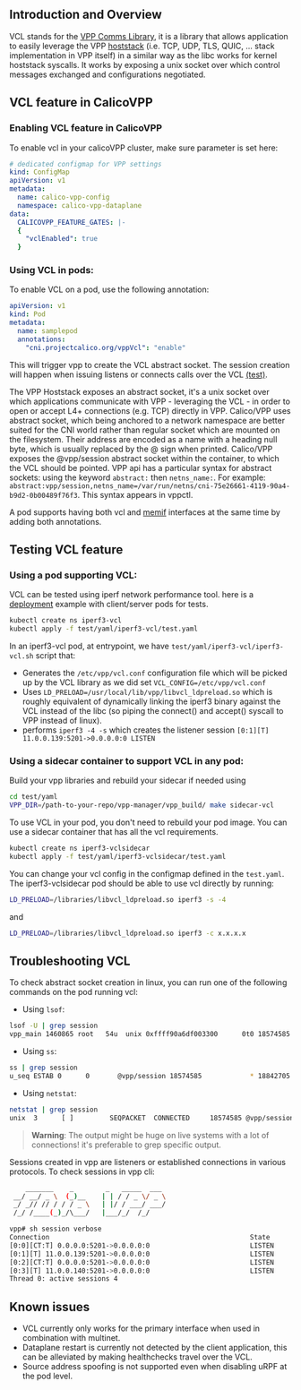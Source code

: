 ## Introduction and Overview

VCL stands for the [VPP Comms Library](https://wiki.fd.io/view/VPP/HostStack/VCL), it is a library that allows application to easily leverage the VPP [hoststack](https://wiki.fd.io/view/VPP/HostStack) (i.e. TCP, UDP, TLS, QUIC, ... stack implementation in VPP itself) in a similar way as the libc works for kernel hoststack syscalls.
It works by exposing a unix socket over which control messages exchanged and configurations negotiated.

## VCL feature in CalicoVPP

### Enabling VCL feature in CalicoVPP

To enable vcl in your calicoVPP cluster, make sure parameter is set here:

```yaml
# dedicated configmap for VPP settings
kind: ConfigMap
apiVersion: v1
metadata:
  name: calico-vpp-config
  namespace: calico-vpp-dataplane
data:
  CALICOVPP_FEATURE_GATES: |-
  {
    "vclEnabled": true
  }
```

### Using VCL in pods:

To enable VCL on a pod, use the following annotation:

```yaml
apiVersion: v1
kind: Pod
metadata:
  name: samplepod
  annotations:
    "cni.projectcalico.org/vppVcl": "enable"
```
This will trigger vpp to create the VCL abstract socket. The session creation will happen when issuing listens or connects calls over the VCL [(test)](#testing-vcl-feature).

The VPP Hoststack exposes an abstract socket, it's a unix socket over which applications communicate with VPP - leveraging the VCL - in order to open or accept L4+ connections (e.g. TCP) directly in VPP.
Calico/VPP uses abstract socket, which being anchored to a network namespace are better suited for the CNI world rather than regular socket which are mounted on the filesystem. Their address are encoded as a name with a heading null byte, which is usually replaced by the @ sign when printed.
Calico/VPP exposes the @vpp/session abstract socket within the container, to which the VCL should be pointed.
VPP api has a particular syntax for abstract sockets: using the keyword `abstract:` then `netns_name:`. 
For example: `abstract:vpp/session,netns_name=/var/run/netns/cni-75e26661-4119-90a4-b9d2-0b00489f76f3`. This syntax appears in vppctl.

A pod supports having both vcl and [memif](memif.md) interfaces at the same time by adding both annotations.

## Testing VCL feature

### Using a pod supporting VCL:

VCL can be tested using iperf network performance tool.
here is a [deployment](../test/yaml/iperf3-vcl/test.yaml) example with client/server pods for tests.
```bash
kubectl create ns iperf3-vcl
kubectl apply -f test/yaml/iperf3-vcl/test.yaml
```
In an iperf3-vcl pod, at entrypoint, we have `test/yaml/iperf3-vcl/iperf3-vcl.sh` script that:
* Generates the `/etc/vpp/vcl.conf` configuration file which will be picked up by the VCL library as we did set `VCL_CONFIG=/etc/vpp/vcl.conf`
* Uses `LD_PRELOAD=/usr/local/lib/vpp/libvcl_ldpreload.so` which is roughly equivalent of dynamically linking the iperf3 binary against the VCL instead of the libc (so piping the connect() and accept() syscall to VPP instead of linux).
* performs `iperf3 -4 -s` which creates the listener session
 `[0:1][T] 11.0.0.139:5201->0.0.0.0:0 LISTEN`

### Using a sidecar container to support VCL in any pod:
Build your vpp libraries and rebuild your sidecar if needed using
```bash
cd test/yaml
VPP_DIR=/path-to-your-repo/vpp-manager/vpp_build/ make sidecar-vcl
```

To use VCL in your pod, you don't need to rebuild your pod image. You can use a sidecar container that has all the vcl requirements.

```bash
kubectl create ns iperf3-vclsidecar
kubectl apply -f test/yaml/iperf3-vclsidecar/test.yaml
```
You can change your vcl config in the configmap defined in the `test.yaml`.
The iperf3-vclsidecar pod should be able to use vcl directly by running:
```bash
LD_PRELOAD=/libraries/libvcl_ldpreload.so iperf3 -s -4
```
and
```bash
LD_PRELOAD=/libraries/libvcl_ldpreload.so iperf3 -c x.x.x.x
```

## Troubleshooting VCL

To check abstract socket creation in linux, you can run one of the following commands on the pod running vcl:

* Using `lsof`:
```bash
lsof -U | grep session
vpp_main 1460865 root   54u  unix 0xffff90a6df003300      0t0 18574585 @vpp/session type=SEQPACKET
```
* Using `ss`:
```bash
ss | grep session
u_seq ESTAB 0      0       @vpp/session 18574585            * 18842705
```
* Using `netstat`:
```bash
netstat | grep session
unix  3      [ ]         SEQPACKET  CONNECTED     18574585 @vpp/session
```
> **Warning**: The output might be huge on live systems with a lot of connections! it's preferable to grep specific output.

 Sessions created in vpp are listeners or established connections in various protocols. To check sessions in vpp cli:

```bash
    _______    _        _   _____  ___ 
 __/ __/ _ \  (_)__    | | / / _ \/ _ \
 _/ _// // / / / _ \   | |/ / ___/ ___/
 /_/ /____(_)_/\___/   |___/_/  /_/    

vpp# sh session verbose
Connection                                                  State          Rx-f      Tx-f      
[0:0][CT:T] 0.0.0.0:5201->0.0.0.0:0                         LISTEN         0         0         
[0:1][T] 11.0.0.139:5201->0.0.0.0:0                         LISTEN         0         0         
[0:2][CT:T] 0.0.0.0:5201->0.0.0.0:0                         LISTEN         0         0         
[0:3][T] 11.0.0.140:5201->0.0.0.0:0                         LISTEN         0         0         
Thread 0: active sessions 4
```

## Known issues

* VCL currently only works for the primary interface when used in combination with multinet.
* Dataplane restart is currently not detected by the client application, this can be alleviated by making healthchecks travel over the VCL.
* Source address spoofing is not supported even when disabling uRPF at the pod level.